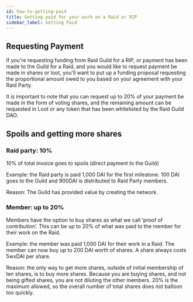 ```yaml
---
id: how-to-getting-paid
title: Getting paid for your work on a Raid or RIP
sidebar_label: Getting Paid
---
```


## Requesting Payment

If you're requesting funding from Raid Guild for a RIP, or payment has been made to the Guild for a Raid, and you would like to request payment be made in shares or loot, you'll want to put up a funding proposal requesting the proportional amount owed to you based on your agreement with your Raid Party.

It is important to note that you can request up to 20% of your payment be made in the form of voting shares, and the remaining amount can be requested in Loot or any token that has been whitelisted by the Raid Guild DAO.

## Spoils and getting more shares

### Raid party: 10%
10% of total invoice goes to spoils (direct payment to the Guild)

Example: the Raid party is paid 1,000 DAI for the first milestone. 100 DAI goes to the Guild and 900DAI is distributed to Raid Party members.

Reason: The Guild has provided value by creating the network.

### Member: up to 20%

Members have the option to buy shares as what we call ‘proof of contribution’. This can be up to 20% of what was paid to the member for their work on the Raid.

Example: the member was paid 1,000 DAI for their work in a Raid. The member can now buy up to 200 DAI worth of shares. A share always costs 5wxDAI per share.

Reason: the only way to get more shares, outside of initial membership of ten shares, is to buy more shares. Because you are buying shares, and not being gifted shares, you are not diluting the other members. 20% is the maximum allowed, so the overall number of total shares does not balloon too quickly.
